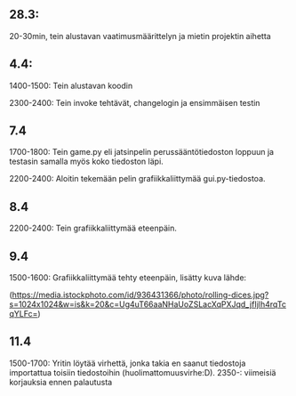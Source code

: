 ## 28.3: 
20-30min, tein alustavan vaatimusmäärittelyn ja mietin projektin aihetta

## 4.4:
1400-1500: Tein alustavan koodin

2300-2400: Tein invoke tehtävät, changelogin ja ensimmäisen testin


## 7.4
1700-1800: Tein game.py eli jatsinpelin perussääntötiedoston loppuun ja testasin samalla myös koko tiedoston läpi.

2200-2400: Aloitin tekemään pelin grafiikkaliittymää gui.py-tiedostoa. 

## 8.4
2200-2400: Tein grafiikkaliittymää eteenpäin.

## 9.4 

1500-1600: Grafiikkaliittymää tehty eteenpäin, lisätty kuva lähde:

(https://media.istockphoto.com/id/936431366/photo/rolling-dices.jpg?s=1024x1024&w=is&k=20&c=Ug4uT66aaNHaUoZSLacXqPXJqd_jfIjlh4rqTcqYLFc=)

## 11.4 

1500-1700: Yritin löytää virhettä, jonka takia en saanut tiedostoja importattua toisiin tiedostoihin (huolimattomuusvirhe:D). 
2350-: viimeisiä korjauksia ennen palautusta
